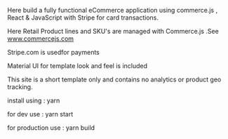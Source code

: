  Here build a fully functional eCommerce application using commerce.js , React & JavaScript with Stripe for card transactions.
 
Here Retail Product lines and SKU's are managed with Commerce.js .See www.commercejs.com

Stripe.com is usedfor payments

Material UI for template look and feel is included

This site is a short template only and contains no analytics or product geo tracking.

install using :
 yarn

for dev use :
 yarn start

for production use :
 yarn  build


